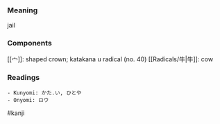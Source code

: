 ### Meaning

jail

### Components

[[宀]]: shaped crown; katakana u radical (no. 40) [[Radicals/牛|牛]]: cow

### Readings

```
- Kunyomi: かた.い, ひとや
- Onyomi: ロウ
```

#kanji